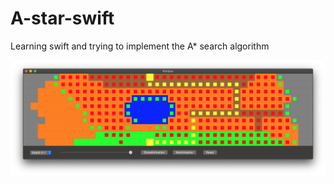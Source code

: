 # A-star-swift
Learning swift and trying to implement the A* search algorithm

![Screenshot](screenShot.png)
